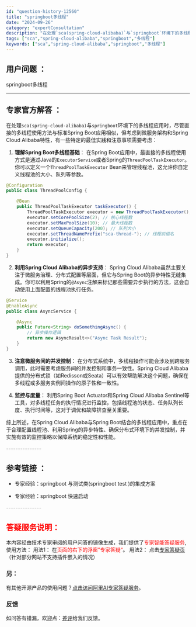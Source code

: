 ```yaml
---
id: "question-history-12560"
title: "springboot多线程"
date: "2024-09-26"
category: "expertConsultation"
description: "在处理`sca(spring-cloud-alibaba)`与`springboot`环境下的多线程应用时，尽管直接的多线程使用方法与标准Spring Boot应用相似，但考虑到微服务架构和Spring Cloud Alibaba特性，有一些特定的最佳实践和注意事项需要考虑：1. **理解Sprin"
tags: ["sca","spring-cloud-alibaba","springboot","多线程"]
keywords: ["sca","spring-cloud-alibaba","springboot","多线程"]
---
```


## 用户问题 ： 
 springboot多线程  

---------------
## 专家官方解答 ：

在处理`sca(spring-cloud-alibaba)`与`springboot`环境下的多线程应用时，尽管直接的多线程使用方法与标准Spring Boot应用相似，但考虑到微服务架构和Spring Cloud Alibaba特性，有一些特定的最佳实践和注意事项需要考虑：

1. **理解Spring Boot多线程基础**：
   在Spring Boot应用中，最直接的多线程使用方式是通过Java的`ExecutorService`或者Spring的`ThreadPoolTaskExecutor`。你可以定义一个`ThreadPoolTaskExecutor` Bean来管理线程池，这允许你自定义线程池的大小、队列等参数。

```java
@Configuration
public class ThreadPoolConfig {

    @Bean
    public ThreadPoolTaskExecutor taskExecutor() {
        ThreadPoolTaskExecutor executor = new ThreadPoolTaskExecutor();
        executor.setCorePoolSize(2); // 核心线程数
        executor.setMaxPoolSize(10); // 最大线程数
        executor.setQueueCapacity(200); // 队列大小
        executor.setThreadNamePrefix("sca-thread-"); // 线程前缀名
        executor.initialize();
        return executor;
    }
}
```

2. **利用Spring Cloud Alibaba的异步支持**：
   Spring Cloud Alibaba虽然主要关注于微服务治理、分布式配置等层面，但它与Spring Boot的异步特性无缝集成。你可以利用Spring的`@Async`注解来标记那些需要异步执行的方法，这会自动使用上面配置的线程池执行任务。

```java
@Service
@EnableAsync
public class AsyncService {

    @Async
    public Future<String> doSomethingAsync() {
        // 异步操作逻辑
        return new AsyncResult<>("Async Task Result");
    }
}
```

3. **注意微服务间的并发控制**：
   在分布式系统中，多线程操作可能会涉及到跨服务调用，此时需要考虑服务间的并发控制和事务一致性。Spring Cloud Alibaba提供的分布式锁（如Redisson或Seata）可以有效帮助解决这个问题，确保在多线程或多服务实例间操作的原子性和一致性。

4. **监控与度量**：
   利用Spring Boot Actuator和Spring Cloud Alibaba Sentinel等工具，对多线程任务的执行情况进行监控，包括线程池的状态、任务队列长度、执行时间等，这对于调优和故障排查至关重要。

综上所述，在Spring Cloud Alibaba与Spring Boot结合的多线程应用中，重点在于合理配置线程池、利用Spring的异步特性、确保分布式环境下的并发控制，并实施有效的监控策略以保障系统的稳定性和性能。


<font color="#949494">---------------</font> 


## 参考链接 ：

* 专家经验：springboot 与测试类(springboot test )的集成方案 
 
 * 专家经验：springboot 快速启动 


 <font color="#949494">---------------</font> 
 


## <font color="#FF0000">答疑服务说明：</font> 

本内容经由技术专家审阅的用户问答的镜像生成，我们提供了<font color="#FF0000">专家智能答疑服务</font>,使用方法：
用法1： 在<font color="#FF0000">页面的右下的浮窗”专家答疑“</font>。
用法2： 点击[专家答疑页](https://answer.opensource.alibaba.com/docs/intro)（针对部分网站不支持插件嵌入的情况）
### 另：


有其他开源产品的使用问题？[点击访问阿里AI专家答疑服务](https://answer.opensource.alibaba.com/docs/intro)。
### 反馈
如问答有错漏，欢迎点：[差评](https://ai.nacos.io/user/feedbackByEnhancerGradePOJOID?enhancerGradePOJOId=12653)给我们反馈。

